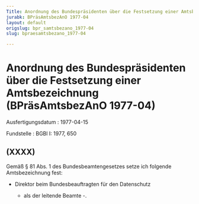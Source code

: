 ```yaml
---
Title: Anordnung des Bundespräsidenten über die Festsetzung einer Amtsbezeichnung
jurabk: BPräsAmtsbezAnO 1977-04
layout: default
origslug: bpr_samtsbezano_1977-04
slug: bpraesamtsbezano_1977-04

---
```


# Anordnung des Bundespräsidenten über die Festsetzung einer Amtsbezeichnung (BPräsAmtsbezAnO 1977-04)

Ausfertigungsdatum
:   1977-04-15

Fundstelle
:   BGBl I: 1977, 650

## (XXXX)

Gemäß § 81 Abs. 1 des Bundesbeamtengesetzes setze ich folgende
Amtsbezeichnung fest:

*   Direktor beim Bundesbeauftragten für den Datenschutz

    - als der leitende Beamte -.




